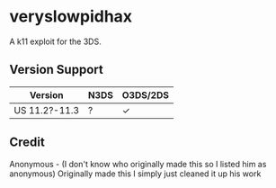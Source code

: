 # veryslowpidhax
A k11 exploit for the 3DS.

## Version Support
| Version | N3DS | O3DS/2DS |
| --- | --- | --- |
| US 11.2?-11.3 | ? | ✓ |


## Credit
Anonymous - (I don't know who originally made this so I listed him as anonymous) Originally made this I simply just cleaned it up his work
